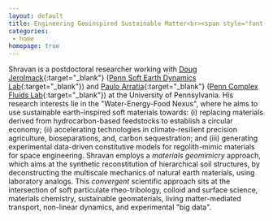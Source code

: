 ```yaml
---
layout: default
title: Engineering Geoinspired Sustainable Matter<br><span style="font-size:55%;"><b>Materials Geomimicry | Biological Fluid Dynamics | Instrumentation & Data
categories:
 - home
homepage: true
---
```

Shravan is a postdoctoral researcher working with [Doug Jerolmack](https://earth.sas.upenn.edu/people/douglas-j-jerolmack){:target="_blank"} ([Penn Soft Earth Dynamics Lab](https://pennsed.seas.upenn.edu/){:target="_blank"}) and [Paulo Arratia](https://directory.seas.upenn.edu/paulo-e-arratia/){:target="_blank"} ([Penn Complex Fluids Lab](https://arratia.seas.upenn.edu/){:target="_blank"}) at the University of Pennsylvania. His research interests lie in the "Water-Energy-Food Nexus", where he aims to use sustainable earth-inspired soft materials towards: (i) replacing materials derived from hydrocarbon-based feedstocks to establish a circular economy; (ii) accelerating technologies in climate-resilient precision agriculture, bioseparations, and, carbon sequestration; and (iii) generating experimental data-driven constitutive models for regolith-mimic materials for space engineering. Shravan employs a <i>materials geomimicry</i> approach, which aims at the synthetic reconstitution of hierarchical soil structures, by deconstructing the multiscale mechanics of natural earth materials, using laboratory analogs. This <i>convergent</i> scientific approach sits at the intersection of soft particulate rheo-tribology, colloid and surface science, materials chemistry, sustainable geomaterials, living matter-mediated transport, non-linear dynamics, and experimental "big data".  <br>


